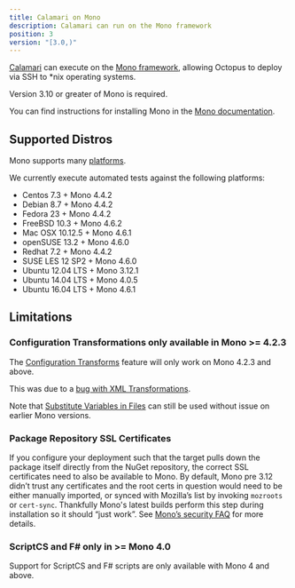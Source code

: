 ```yaml
---
title: Calamari on Mono 
description: Calamari can run on the Mono framework 
position: 3
version: "[3.0,)"
---
```


[Calamari](/docs/api-and-integration/calamari) can execute on the [Mono framework](http://www.mono-project.com/), allowing Octopus to deploy via SSH to *nix operating systems.

Version 3.10 or greater of Mono is required.  

You can find instructions for installing Mono in the [Mono documentation](http://www.mono-project.com/docs/getting-started/install/linux/).

## Supported Distros

Mono supports many [platforms](http://www.mono-project.com/docs/about-mono/supported-platforms/).  

We currently execute automated tests against the following platforms:

- Centos 7.3 + Mono 4.4.2
- Debian 8.7 + Mono 4.4.2
- Fedora 23 + Mono 4.4.2
- FreeBSD 10.3 + Mono 4.6.2
- Mac OSX 10.12.5 + Mono 4.6.1
- openSUSE 13.2 + Mono 4.6.0
- Redhat 7.2 + Mono 4.4.2
- SUSE LES 12 SP2 + Mono 4.6.0
- Ubuntu 12.04 LTS + Mono 3.12.1
- Ubuntu 14.04 LTS + Mono 4.0.5
- Ubuntu 16.04 LTS + Mono 4.6.1

## Limitations

### Configuration Transformations only available in Mono >= 4.2.3  

The [Configuration Transforms](/docs/deploying-applications/configuration-files#Configurationfiles-ConfigurationTransformationConfigurationtransforms) feature will only work on Mono 4.2.3 and above.

This was due to a [bug with XML Transformations](https://bugzilla.xamarin.com/show_bug.cgi?id=19426).

Note that [Substitute Variables in Files](/docs/deploying-applications/substitute-variables-in-files) can still be used without issue on earlier Mono versions.

### Package Repository SSL Certificates

If you configure your deployment such that the target pulls down the package itself directly from the NuGet repository, the correct SSL certificates need to also be available to Mono. By default, Mono pre 3.12 didn’t trust any certificates and the root certs in question would need to be either manually imported, or synced with Mozilla’s list by invoking `mozroots` or `cert-sync`. Thankfully Mono's latest builds perform this step during installation so it should “just work”. See [Mono’s security FAQ](http://www.mono-project.com/docs/faq/security/) for more details.

### ScriptCS and F# only in >= Mono 4.0 

Support for ScriptCS and F# scripts are only available with Mono 4 and above.
